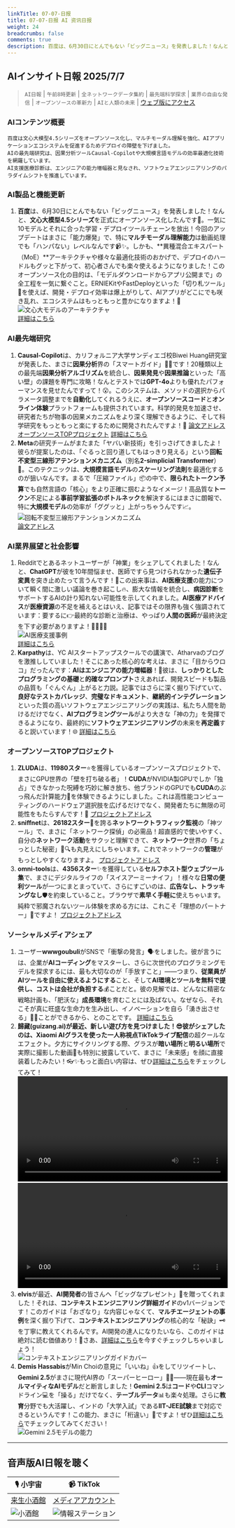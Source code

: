 ```yaml
---
linkTitle: 07-07-日报
title: 07-07-日报 AI 资讯日报
weight: 24
breadcrumbs: false
comments: true
description: 百度は、6月30日にとんでもない「ビッグニュース」を発表しました！なんと、文心大模型4.5シリーズを正式にオープンソース化したんです🎉。一気に10モデルとそれに合った学習・デプロイツールチェーンを放出！今回のアップデートはまさに「能力爆発」で、特にマルチモーダル理解能力は動画処理でも「ハンパない」レベルなんです📹.
---
```

## AIインサイト日報 2025/7/7

> `AI日報` | `午前8時更新` | `全ネットワークデータ集約` | `最先端科学探求` | `業界の自由な発信` | `オープンソースの革新力` | `AIと人類の未来` | [ウェブ版にアクセス](https://ai.hubtoday.app/)

### **AIコンテンツ概要**

```
百度は文心大模型4.5シリーズをオープンソース化し、マルチモーダル理解を強化、AIアプリケーションエコシステムを促進するためデプロイの障壁を下げました。
AIの最先端研究は、因果分析ツールCausal-Copilotや大規模言語モデルの効率最適化技術を網羅しています。
AI支援医療診断は、エンジニアの能力増幅器と見なされ、ソフトウェアエンジニアリングのパラダイムシフトを推進しています。
```

### **AI製品と機能更新**
1.  **百度**は、6月30日にとんでもない「ビッグニュース」を発表しました！なんと、**文心大模型4.5シリーズ**を正式にオープンソース化したんです🎉。一気に10モデルとそれに合った学習・デプロイツールチェーンを放出！今回のアップデートはまさに「能力爆発」で、特に**マルチモーダル理解能力**は動画処理でも「ハンパない」レベルなんです📹✨。しかも、**異種混合エキスパート（MoE）**アーキテクチャや様々な最適化技術のおかげで、デプロイのハードルもグッと下がって、初心者さんでも楽々使えるようになりました！このオープンソース化の目的は、「モデルダウンロードからアプリ公開まで」の全工程を一気に繋ぐこと。ERNIEKitやFastDeployといった「切り札ツール」🚀を使えば、開発・デプロイ効率は爆上がりして、AIアプリがどこにでも咲き乱れ、エコシステムはもっともっと豊かになりますよ！💐
    <br/> ![文心大モデルのアーキテクチャ](https://cdn.jsdmirror.com/gh/justlovemaki/imagehub@main/images/2025/07/news_01k022vs3bfj2b7zap23z81h8c.avif) <br/>
    [詳細はこちら](https://mp.weixin.qq.com/s?__biz=MzAxMDMxOTI2NA==&mid=2649095044&idx=1&sn=3ad0a5c613fb19b47723200f86960756)

### **AI最先端研究**
1.  **Causal-Copilot**は、カリフォルニア大学サンディエゴ校Biwei Huang研究室が発表した、まさに**因果分析**界の「スマートガイド」🧙‍♀️です！20種類以上の最先端**因果分析アルゴリズム**を統合し、**因果発見**や**因果推論**といった「高い壁」の課題を専門に攻略！なんとテストでは**GPT-4o**よりも優れたパフォーマンスを見せたんですって！😮。このシステムは、メソッドの選択からパラメータ調整までを**自動化**してくれるうえに、**オープンソースコード**と**オンライン体験**プラットフォームも提供されています。科学的発見を加速させ、研究者たちが物事の因果メカニズムをより深く理解できるように、そして科学研究をもっともっと楽にするために開発されたんですよ！🔬
    [論文アドレス](https://arxiv.org/abs/2504.13263) [オープンソースTOPプロジェクト](https://github.com/Lancelot39/Causal-Copilot) [詳細はこちら](https://causalcopilot.com/)
2.  **Meta**の研究チームがまたまた「ヤバい新技術」を引っさげてきましたよ！彼らが提案したのは、「ぐるっと回り道してもはっきり見える」という**回転不変型三線形アテンションメカニズム**（別名**2-simplicial Transformer**）🔄。このテクニックは、**大規模言語モデル**の**スケーリング法則**を最適化するのが狙いなんです。まるで「圧縮ファイル」📦の中で、**限られたトークン予算**でも自然言語の「核心」をより正確に掴むようなイメージ！高品質な**トークン**不足による**事前学習拡張のボトルネック**を解決するにはまさに朗報で、特に**大規模モデル**の効率が「ググッと」上がっちゃうんです📈。
    <br/> ![回転不変型三線形アテンションメカニズム](https://cdn.jsdmirror.com/gh/justlovemaki/imagehub@main/images/2025/07/news_01k022vvdqft4vx8t5qgespz77.avif) <br/>
    [論文アドレス](https://arxiv.org/pdf/2507.02754.pdf)

### **AI業界展望と社会影響**
1.  Redditでとあるネットユーザーが「神業」をシェアしてくれました！なんと、**ChatGPT**が彼を10年間悩ませ、医師ですら見つけられなかった**遺伝子変異**を突き止めたって言うんです！🧬この出来事は、**AI医療支援**の能力について瞬く間に激しい議論を巻き起こし🔥、膨大な情報を統合し、**病因診断**をサポートするAIの計り知れない可能性を示してくれました。**AI医療アドバイス**が**医療資源**の不足を補えるとはいえ、記事ではその限界も強く強調されています：要するに👉最終的な診断と治療は、やっぱり**人間の医師**が最終決定を下す必要がありますよ！👨‍⚕️👩‍⚕️
    <br/> ![AI医療支援事例](https://cdn.jsdmirror.com/gh/justlovemaki/imagehub@main/images/2025/07/news_01k022vx3rerw92cx57nvdh0yn.avif) <br/>
    [詳細はこちら](https://www.reddit.com/r/ChatGPT/comments/1lrmom4/chatgpt_solved_a_10_year_problem_no_doctors_could/)
2.  **Karpathy**は、YC AIスタートアップスクールでの講演で、Atharvaのブログを激推ししていました！そこにあった核心的な考えは、まさに「目からウロコ」だったんです：**AIはエンジニアの能力増幅器**！🚀彼は、**しっかりとしたプログラミングの基礎**と**的確なプロンプト**さえあれば、開発スピードも製品の品質も「ぐんぐん」上がると力説。記事ではさらに深く掘り下げていて、**良好なテストカバレッジ**、**完璧なドキュメント**、**継続的インテグレーション**といった質の高いソフトウェアエンジニアリングの実践は、私たち人間を助けるだけでなく、**AIプログラミングツール**がより大きな「神の力」を発揮できるようになり、最終的に**ソフトウェアエンジニアリング**の未来を**再定義**すると説いています！🌐
    [詳細はこちら](https://mp.weixin.qq.com/s?__biz=MzI3MTA0MTk1MA==&mid=2652607139&idx=2&sn=6a5e318fc223bc04c4803a9c7d3b4713)

### **オープンソースTOPプロジェクト**
1.  **ZLUDA**は、**11980スター**⭐を獲得しているオープンソースプロジェクトで、まさにGPU世界の「壁を打ち破る者」！**CUDA**がNVIDIA製GPUでしか「独占」できなかった呪縛を巧妙に解き放ち、他ブランドのGPUでも**CUDA**のぶっ飛んだ計算能力💪を体験できるようにしました。これは高性能コンピューティングのハードウェア選択肢を広げるだけでなく、開発者たちに無限の可能性をもたらすんです！🚀 [プロジェクトアドレス](https://github.com/vosen/ZLUDA)
2.  **sniffnet**は、**26182スター**🌟を誇る**ネットワークトラフィック監視**の「神ツール」で、まさに「ネットワーク探偵」の必需品！超直感的で使いやすく、自分の**ネットワーク活動**をサクッと理解できて、**ネットワーク**世界の「ちょっとした秘密」📱🔍も丸見えにしちゃいます。これでネットワークの**管理**がもっとしやすくなりますよ。 [プロジェクトアドレス](https://github.com/GyulyVGC/sniffnet)
3.  **omni-tools**は、**4356スター**✨を獲得している**セルフホスト型ウェブツール集**で、まさにデジタルライフの「スイスアーミーナイフ」！様々な**日常の便利ツール**が一つにまとまっていて、さらにすごいのは、**広告なし、トラッキングなし**🛡️を約束していること。ブラウザで**素早く手軽に**使えちゃいます。純粋で邪魔されないツール体験を求める方には、これこそ「理想のパートナー」💖ですよ！ [プロジェクトアドレス](https://github.com/iib0011/omni-tools)

### **ソーシャルメディアシェア**
1.  ユーザー**wwwgoubuli**がSNSで「衝撃の発言」🗣️をしました。彼が言うには、企業が**AIコーディング**をマスターし、さらに次世代のプログラミングモデルを探求するには、最も大切なのが「手放すこと」——つまり、**従業員がAIツールを自由に使えるようにする**こと、そして**AI環境とツールを無料で提供し、コストは会社が負担する**💰ことだと。彼の見解では、どんなに精密な戦略計画も、「肥沃な」**成長環境**を育むことには及ばない。なぜなら、それこそが真に旺盛な生命力を生み出し、イノベーションを自ら「湧き出させる」🌱✨ことができるから、とのことです。 [詳細はこちら](https://x.com/wwwgoubuli/status/1941825193175109721)
2.  **歸藏(guizang.ai)**が最近、新しい遊び方を見つけました！😎彼がシェアしたのは、**Xiaomi AIグラス**を使った**一人称視点TikTokライブ配信**の超クールなエフェクト。夕方にサイクリングする際、グラスが**暗い場所**と**明るい場所**で実際に撮影した動画🎥も特別に披露していて、まさに「未来感」を顔に直接装着したみたい！👓✨もっと面白い内容は、ぜひ[詳細はこちら](https://x.com/op7418/status/1941783013387555011)をチェックしてみて！
    <video src="https://cdn.jsdmirror.com/gh/justlovemaki/imagehub@main/images/2025/07/news_01k022w323fehbqvaed4km9yz9.mp4" controls="controls" width="100%"></video>
    <video src="https://cdn.jsdmirror.com/gh/justlovemaki/imagehub@main/images/2025/07/news_01k022wkmcfrgrv4ga879jmh8x.mp4" controls="controls" width="100%"></video>
3.  **elvis**が最近、**AI開発者**の皆さんへ「ビッグなプレゼント」🎁を贈ってくれました！それは、**コンテキストエンジニアリング詳細ガイド**のv1バージョンです！このガイドは「おざなり」な内容じゃなくて、**マルチエージェントの事例**を深く掘り下げて、**コンテキストエンジニアリング**の核心的な「秘訣」🗝️を丁寧に教えてくれるんです。AI開発の達人になりたいなら、このガイドは絶対に読む価値あり！🧐さあ、[詳細はこちら](https://x.com/omarsar0/status/1941566132001153082)を今すぐチェックしちゃいましょう！
    <br/> ![コンテキストエンジニアリングガイドカバー](https://cdn.jsdmirror.com/gh/justlovemaki/imagehub@main/images/2025/07/news_01k022wqkverbszeba3zcsfe3h.avif) <br/>
4.  **Demis Hassabis**がMin Choiの意見に「いいね」👍をしてリツイートし、**Gemini 2.5**がまさに現代AI界の「スーパーヒーロー」🦸‍♂️——現在最も**オールマイティなAIモデル**だと断言しました！**Gemini 2.5**は**コード**や**CLI**コマンドライン💻を「操る」だけでなく、**テーブルデータ**📊も楽々処理。さらに**教育**分野でも大活躍し、インドの「大学入試」である**IIT-JEE試験**まで対応できるというんです！この能力、まさに「桁違い」🤩ですよ！ぜひ[詳細はこちら](https://x.com/demishassabis/status/1941701663800062214)でチェックしてみてください！
    <br/> ![Gemini 2.5モデルの能力](https://cdn.jsdmirror.com/gh/justlovemaki/imagehub@main/images/2025/07/news_01k022wtche12t7pw10j5d7rb6.avif) <br/>

---

## **音声版AI日報を聴く**

| 🎙️ **小宇宙** | 📹 **TikTok** |
| --- | --- |
| [来生小酒館](https://www.xiaoyuzhoufm.com/podcast/683c62b7c1ca9cf575a5030e)  |   [メディアアカウント](https://www.douyin.com/user/MS4wLjABAAAAwpwqPQlu38sO38VyWgw9ZjDEnN4bMR5j8x111UxpseHR9DpB6-CveI5KRXOWuFwG)|
| ![小酒館](https://cdn.jsdmirror.com/gh/justlovemaki/imagehub@main/logo/f959f7984e9163fc50d3941d79a7f262.md.png) | ![情報ステーション](https://cdn.jsdmirror.com/gh/justlovemaki/imagehub@main/logo/7fc30805eeb831e1e2baa3a240683ca3.md.png) |